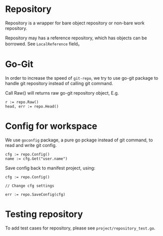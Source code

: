 # Repository

Repository is a wrapper for bare object repository or non-bare work repository.

Repository may has a reference repository, which has objects can be borrowed.
See `LocalReference` field。


# Go-Git

In order to increase the speed of `git-repo`, we try to use go-git package to
handle git repository instead of calling git command.

Call Raw() will returns raw go-git repository object, E.g.

    r := repo.Raw()
    head, err := repo.Head()


# Config for workspace

We use `goconfig` package, a pure go pckage instead of git command, to read
and write git config.

    cfg := repo.Config()
    name := cfg.Get("user.name")

Save config back to manifest project, using:

    cfg := repo.Config()

    // Change cfg settings

    err := repo.SaveConfig(cfg)


# Testing repository

To add test cases for repository, please see `project/repository_test.go`.
